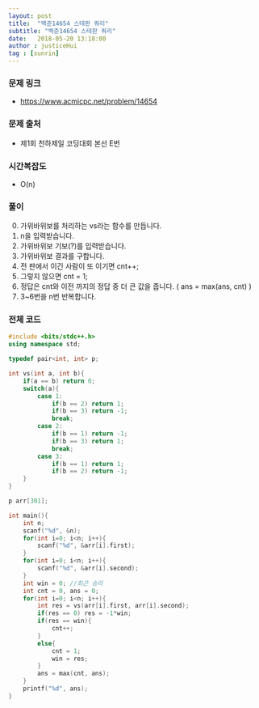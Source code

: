 ```yaml
---
layout: post
title:  "백준14654 스테판 쿼리"
subtitle: "백준14654 스테판 쿼리"
date:   2018-05-20 13:18:00
author : justiceHui
tag : [sunrin]
---
```


### 문제 링크
* https://www.acmicpc.net/problem/14654

### 문제 출처
* 제1회 천하제일 코딩대회 본선 E번

### 시간복잡도
* O(n)

### 풀이
0. 가위바위보를 처리하는 vs라는 함수를 만듭니다.
1. n을 입력받습니다.
2. 가위바위보 기보(?)를 입력받습니다.
3. 가위바위보 결과를 구합니다.
4. 전 판에서 이긴 사람이 또 이기면 cnt++;
5. 그렇지 않으면 cnt = 1;
6. 정답은 cnt와 이전 까지의 정답 중 더 큰 값을 줍니다. ( ans = max(ans, cnt) )
7. 3~6번을 n번  반복합니다.

### 전체 코드
```cpp
#include <bits/stdc++.h>
using namespace std;

typedef pair<int, int> p;

int vs(int a, int b){
	if(a == b) return 0;
	switch(a){
		case 1:
			if(b == 2) return 1;
			if(b == 3) return -1;
			break;
		case 2:
			if(b == 1) return -1;
			if(b == 3) return 1;
			break;
		case 3:
			if(b == 1) return 1;
			if(b == 2) return -1;
	}
}

p arr[301];

int main(){
	int n;
	scanf("%d", &n);
	for(int i=0; i<n; i++){
		scanf("%d", &arr[i].first);
	}
	for(int i=0; i<n; i++){
		scanf("%d", &arr[i].second);
	}
	int win = 0; //최근 승리
	int cnt = 0, ans = 0;
	for(int i=0; i<n; i++){
		int res = vs(arr[i].first, arr[i].second);
		if(res == 0) res = -1*win;
		if(res == win){
			cnt++;
		}
		else{
			cnt = 1;
			win = res;
		}
		ans = max(cnt, ans);
	}
	printf("%d", ans);
}
```
